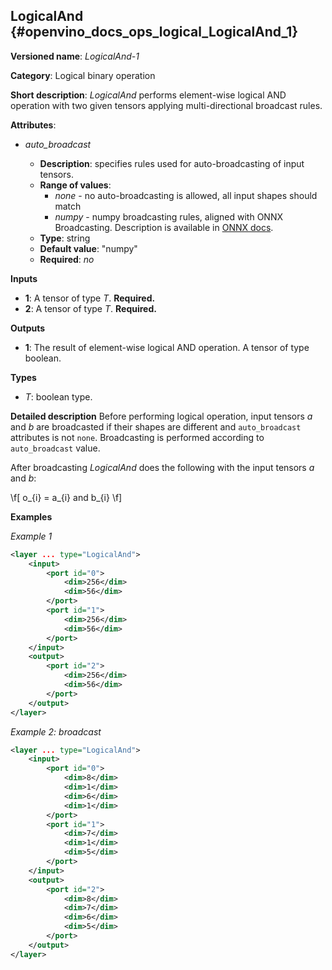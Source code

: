 ## LogicalAnd <a name="LogicalAnd"></a> {#openvino_docs_ops_logical_LogicalAnd_1}

**Versioned name**: *LogicalAnd-1*

**Category**: Logical binary operation

**Short description**: *LogicalAnd* performs element-wise logical AND operation with two given tensors applying multi-directional broadcast rules.

**Attributes**:

* *auto_broadcast*

  * **Description**: specifies rules used for auto-broadcasting of input tensors.
  * **Range of values**:
    * *none* - no auto-broadcasting is allowed, all input shapes should match
    * *numpy* - numpy broadcasting rules, aligned with ONNX Broadcasting. Description is available in <a href="https://github.com/onnx/onnx/blob/master/docs/Broadcasting.md">ONNX docs</a>.
  * **Type**: string
  * **Default value**: "numpy"
  * **Required**: *no*

**Inputs**

* **1**: A tensor of type *T*. **Required.**
* **2**: A tensor of type *T*. **Required.**

**Outputs**

* **1**: The result of element-wise logical AND operation. A tensor of type boolean.

**Types**

* *T*: boolean type.

**Detailed description**
Before performing logical operation, input tensors *a* and *b* are broadcasted if their shapes are different and `auto_broadcast` attributes is not `none`. Broadcasting is performed according to `auto_broadcast` value.

After broadcasting *LogicalAnd* does the following with the input tensors *a* and *b*:

\f[
o_{i} = a_{i} and b_{i}
\f]

**Examples**

*Example 1*

```xml
<layer ... type="LogicalAnd">
    <input>
        <port id="0">
            <dim>256</dim>
            <dim>56</dim>
        </port>
        <port id="1">
            <dim>256</dim>
            <dim>56</dim>
        </port>
    </input>
    <output>
        <port id="2">
            <dim>256</dim>
            <dim>56</dim>
        </port>
    </output>
</layer>
```

*Example 2: broadcast*
```xml
<layer ... type="LogicalAnd">
    <input>
        <port id="0">
            <dim>8</dim>
            <dim>1</dim>
            <dim>6</dim>
            <dim>1</dim>
        </port>
        <port id="1">
            <dim>7</dim>
            <dim>1</dim>
            <dim>5</dim>
        </port>
    </input>
    <output>
        <port id="2">
            <dim>8</dim>
            <dim>7</dim>
            <dim>6</dim>
            <dim>5</dim>
        </port>
    </output>
</layer>
```
